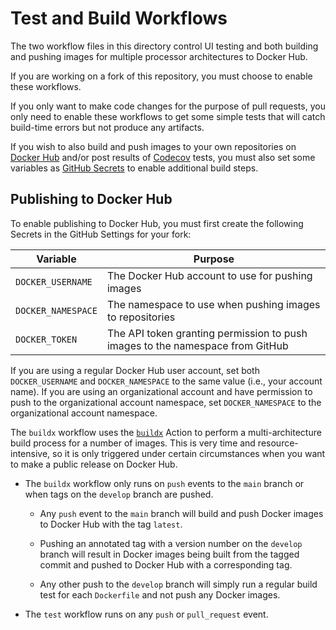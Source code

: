# Test and Build Workflows

The two workflow files in this directory control UI testing and both
building and pushing images for multiple processor architectures to Docker Hub.

If you are working on a fork of this repository, you must choose to enable
these workflows.

If you only want to make code changes for the purpose of pull
requests, you only need to enable these workflows to get some simple
tests that will catch build-time errors but not produce any artifacts.

If you wish to also build and push images to your own repositories on
[Docker Hub](https://dockerhub.io) and/or post results of
[Codecov](https://www.codecov.io) tests, you must also set some
variables as [GitHub
Secrets](https://docs.github.com/en/actions/configuring-and-managing-workflows/creating-and-storing-encrypted-secrets)
to enable additional build steps.

## Publishing to Docker Hub

To enable publishing to Docker Hub, you must first create the following Secrets
in the GitHub Settings for your fork:

| Variable | Purpose |
|---------|----------|
| `DOCKER_USERNAME` | The Docker Hub account to use for pushing images |
| `DOCKER_NAMESPACE` | The namespace to use when pushing images to repositories |
| `DOCKER_TOKEN` | The API token granting permission to push images to the namespace from GitHub |

If you are using a regular Docker Hub user account, set both
`DOCKER_USERNAME` and `DOCKER_NAMESPACE` to the same value (i.e., your
account name). If you are using an organizational account and have
permission to push to the organizational account namespace, set
`DOCKER_NAMESPACE` to the organizational account namespace.

The `buildx` workflow uses the [`buildx`](https://github.com/docker/setup-buildx-action) Action
to perform a multi-architecture build process for a number of images. This is
very time and resource-intensive, so it is only triggered under certain
circumstances when you want to make a public release on Docker Hub.

* The `buildx` workflow only runs on `push` events to the `main` branch
  or when tags on the `develop` branch are pushed.

  + Any `push` event to the `main` branch will build and push Docker
    images to Docker Hub with the tag `latest`.

  + Pushing an annotated tag with a version number on the `develop`
    branch will result in Docker images being built from the tagged
    commit and pushed to Docker Hub with a corresponding tag.

  + Any other push to the `develop` branch will simply run a
    regular build test for each `Dockerfile` and not push any
    Docker images.

* The `test` workflow runs on any `push` or `pull_request` event.
